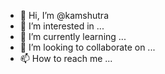 - 👋 Hi, I’m @kamshutra
- 👀 I’m interested in ...
- 🌱 I’m currently learning ...
- 💞️ I’m looking to collaborate on ...
- 📫 How to reach me ...

<!---
kamshutra/kamshutra is a ✨ special ✨ repository because its `README.md` (this file) appears on your GitHub profile.
You can click the Preview link to take a look at your changes.
--->
